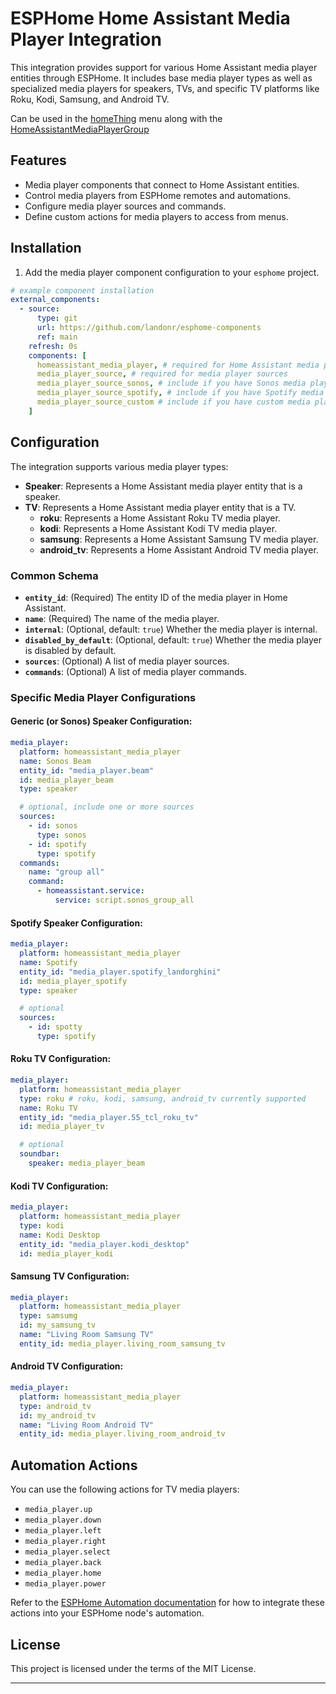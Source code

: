 # ESPHome Home Assistant Media Player Integration

This integration provides support for various Home Assistant media player entities through ESPHome. It includes base media player types as well as specialized media players for speakers, TVs, and specific TV platforms like Roku, Kodi, Samsung, and Android TV.

Can be used in the [homeThing](https://github.com/landonr/homeThing) menu along with the [HomeAssistantMediaPlayerGroup](../README.md) 

## Features

- Media player components that connect to Home Assistant entities.
- Control media players from ESPHome remotes and automations.
- Configure media player sources and commands.
- Define custom actions for media players to access from menus.

## Installation

1. Add the media player component configuration to your `esphome` project.
```yaml
# example component installation
external_components:
  - source:
      type: git
      url: https://github.com/landonr/esphome-components
      ref: main
    refresh: 0s
    components: [
      homeassistant_media_player, # required for Home Assistant media player integration
      media_player_source, # required for media player sources
      media_player_source_sonos, # include if you have Sonos media player sources
      media_player_source_spotify, # include if you have Spotify media player sources
      media_player_source_custom # include if you have custom media player sources
    ]
```

## Configuration

The integration supports various media player types:

- **Speaker**: Represents a Home Assistant media player entity that is a speaker.
- **TV**: Represents a Home Assistant media player entity that is a TV.
    - **roku**: Represents a Home Assistant Roku TV media player.
    - **kodi**: Represents a Home Assistant Kodi TV media player.
    - **samsung**: Represents a Home Assistant Samsung TV media player.
    - **android_tv**: Represents a Home Assistant Android TV media player.

### Common Schema

- **`entity_id`**: (Required) The entity ID of the media player in Home Assistant.
- **`name`**: (Required) The name of the media player.
- **`internal`**: (Optional, default: `true`) Whether the media player is internal.
- **`disabled_by_default`**: (Optional, default: `true`) Whether the media player is disabled by default.
- **`sources`**: (Optional) A list of media player sources.
- **`commands`**: (Optional) A list of media player commands.

### Specific Media Player Configurations

#### Generic (or Sonos) Speaker Configuration:
```yaml
media_player:
  platform: homeassistant_media_player
  name: Sonos Beam
  entity_id: "media_player.beam"
  id: media_player_beam
  type: speaker

  # optional, include one or more sources
  sources:
    - id: sonos
      type: sonos
    - id: spotify
      type: spotify
  commands:
    name: "group all"
    command:
      - homeassistant.service:
          service: script.sonos_group_all
```

#### Spotify Speaker Configuration:
```yaml
media_player:
  platform: homeassistant_media_player
  name: Spotify
  entity_id: "media_player.spotify_landorghini"
  id: media_player_spotify
  type: speaker

  # optional
  sources:
    - id: spotty
      type: spotify
```

#### Roku TV Configuration:
```yaml
media_player:
  platform: homeassistant_media_player
  type: roku # roku, kodi, samsung, android_tv currently supported
  name: Roku TV
  entity_id: "media_player.55_tcl_roku_tv"
  id: media_player_tv

  # optional
  soundbar:
    speaker: media_player_beam
```

#### Kodi TV Configuration:
```yaml
media_player:
  platform: homeassistant_media_player
  type: kodi
  name: Kodi Desktop
  entity_id: "media_player.kodi_desktop"
  id: media_player_kodi
```

#### Samsung TV Configuration:
```yaml
media_player:
  platform: homeassistant_media_player
  type: samsumg
  id: my_samsung_tv
  name: "Living Room Samsung TV"
  entity_id: media_player.living_room_samsung_tv
```

#### Android TV Configuration:
```yaml
media_player:
  platform: homeassistant_media_player
  type: android_tv
  id: my_android_tv
  name: "Living Room Android TV"
  entity_id: media_player.living_room_android_tv
```

## Automation Actions

You can use the following actions for TV media players:

- `media_player.up`
- `media_player.down`
- `media_player.left`
- `media_player.right`
- `media_player.select`
- `media_player.back`
- `media_player.home`
- `media_player.power`

Refer to the [ESPHome Automation documentation](https://esphome.io/components/automation/index.html) for how to integrate these actions into your ESPHome node's automation.

## License

This project is licensed under the terms of the MIT License.

---
